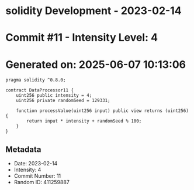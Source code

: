 ﻿# solidity Development - 2023-02-14
# Commit #11 - Intensity Level: 4
# Generated on: 2025-06-07 10:13:06
```solidity
pragma solidity ^0.8.0;

contract DataProcessor11 {
    uint256 public intensity = 4;
    uint256 private randomSeed = 129331;

    function processValue(uint256 input) public view returns (uint256) {
        return input * intensity + randomSeed % 100;
    }
}
```
## Metadata
- Date: 2023-02-14
- Intensity: 4
- Commit Number: 11
- Random ID: 411259887
